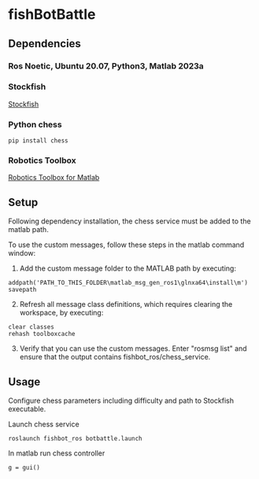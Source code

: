 # fishBotBattle
## Dependencies
### Ros Noetic, Ubuntu 20.07, Python3, Matlab 2023a
### Stockfish

[Stockfish](https://stockfishchess.org/download/)
### Python chess
```
pip install chess
```
### Robotics Toolbox
[Robotics Toolbox for Matlab](https://petercorke.com/toolboxes/robotics-toolbox/)

## Setup
Following dependency installation, the chess service must be added to the matlab path. 

To use the custom messages, follow these steps in the matlab command window:
 
1. Add the custom message folder to the MATLAB path by executing:
```
addpath('PATH_TO_THIS_FOLDER\matlab_msg_gen_ros1\glnxa64\install\m')
savepath
``` 
 
2. Refresh all message class definitions, which requires clearing the workspace, by executing:
```
clear classes
rehash toolboxcache
``` 
 
3. Verify that you can use the custom messages. Enter "rosmsg list" and ensure that the output contains fishbot_ros/chess_service.

## Usage

Configure chess parameters including difficulty and path to Stockfish executable.

Launch chess service 
```
roslaunch fishbot_ros botbattle.launch
```

In matlab run chess controller
```
g = gui()
```

